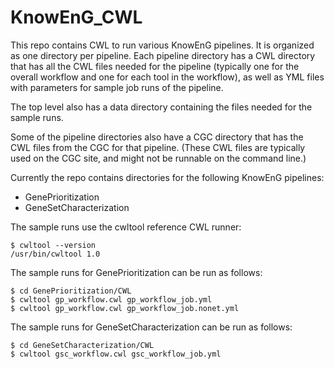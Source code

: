 # KnowEnG_CWL

This repo contains CWL to run various KnowEnG pipelines.  It is
organized as one directory per pipeline.  Each pipeline directory has
a CWL directory that has all the CWL files needed for the pipeline
(typically one for the overall workflow and one for each tool in the
workflow), as well as YML files with parameters for sample job runs
of the pipeline.

The top level also has a data directory containing the files needed
for the sample runs.

Some of the pipeline directories also have a CGC directory that has
the CWL files from the CGC for that pipeline.  (These CWL files are
typically used on the CGC site, and might not be runnable on the
command line.)

Currently the repo contains directories for the following KnowEnG
pipelines:

  * GenePrioritization
  * GeneSetCharacterization

The sample runs use the cwltool reference CWL runner:

```
$ cwltool --version
/usr/bin/cwltool 1.0
```

The sample runs for GenePrioritization can be run as follows:

```
$ cd GenePrioritization/CWL
$ cwltool gp_workflow.cwl gp_workflow_job.yml 
$ cwltool gp_workflow.cwl gp_workflow_job.nonet.yml 
```

The sample runs for GeneSetCharacterization can be run as follows:

```
$ cd GeneSetCharacterization/CWL
$ cwltool gsc_workflow.cwl gsc_workflow_job.yml 
```
